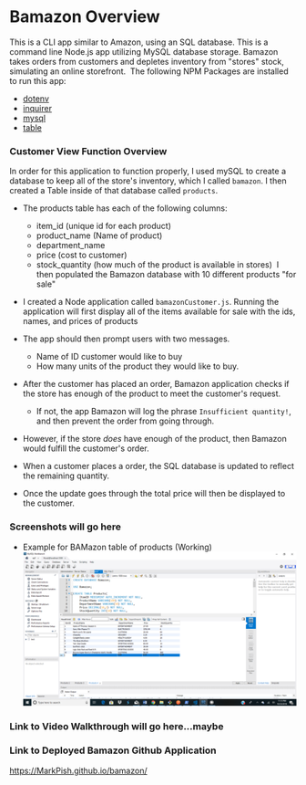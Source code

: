 # Bamazon Overview
This is a CLI app similar to Amazon, using an SQL database. This is a command line Node.js app utilizing MySQL database storage. 
Bamazon takes orders from customers and depletes inventory from "stores" stock, simulating an online storefront. 
​
The following NPM Packages are installed to run this app:
​
* [dotenv](https://www.npmjs.com/package/dotenv)
* [inquirer](https://www.npmjs.com/package/inquirer)
* [mysql](https://www.npmjs.com/package/mysql)
* [table](https://www.npmjs.com/package/table)
​
### Customer View Function Overview
 In order for this application to function properly, I used mySQL to create a database to keep all of the store's inventory, which I called `bamazon`. I then created a Table inside of that database called `products`.
​
* The products table has each of the following columns:
​
  * item_id (unique id for each product)
​
  * product_name (Name of product)
​
  * department_name
​
  * price (cost to customer)
​
  * stock_quantity (how much of the product is available in stores)
​
I then populated the Bamazon database with 10 different products "for sale"
​
* I created a Node application called `bamazonCustomer.js`. Running the application will first display all of the items available for sale with the ids, names, and prices of products
​
* The app should then prompt users with two messages.
​
  * Name of ID customer would like to buy
  * How many units of the product they would like to buy.
  
* After the customer has placed an order, Bamazon application checks if the store has enough of the product to meet the customer's request.
​
  * If not, the app Bamazon will log the phrase `Insufficient quantity!`, and then prevent the order from going through.
​
* However, if the store _does_ have enough of the product, then Bamazon would fulfill the customer's order.
 
 * When a customer places a order, the SQL database is updated to reflect the remaining quantity.
 * Once the update goes through the total price will then be displayed to the customer.
 
 ### Screenshots will go here
 * Example for BAMazon table of products (Working)
 ![Product Table image](/assets/images/BAMazonTable.png)
 
 ### Link to Video Walkthrough will go here...maybe
 
 ### Link to Deployed Bamazon Github Application
  https://MarkPish.github.io/bamazon/
